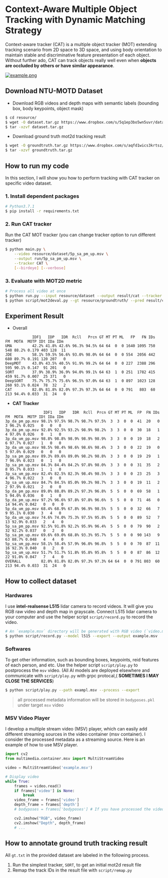# Context-Aware Multiple Object Tracking with Dynamic Matching Strategy

Context-aware tracker (CAT) is a multiple object tracker (MOT) extending tracking scenario from 2D space to 3D space, and using body orientation to maintain stable and discriminative feature presentation of each object. Without further ado, CAT can track objects really well even when **objects are occluded by others or have similar appearance**.  

[![example.png](https://i.imgur.com/SkPezTH.png)](https://www.youtube.com/watch?v=Vz7h-lxVEfc)

## Download NTU-MOTD Dataset
- Download RGB videos and depth maps with semantic labels (bounding box, body keypoints, object mask)
```bash
$ cd resource/
$ wget -O dataset.tar.gz https://www.dropbox.com/s/5q1ep3bo5wn5uvr/dataset.tar.gz?dl=1
$ tar -xzvf dataset.tar.gz
```
- Download ground truth mot2d tracking result
```bash
$ wget -O groundtruth.tar.gz https://www.dropbox.com/s/aqfd1wics3krtsz/groundtruth.tar.gz?dl=1
$ tar -xzvf groundtruth.tar.gz
```

## How to run my code
In this section, I will show you how to perform tracking with CAT tracker on specific video dataset.

### 1. Install dependent packages
```bash
# Python3.7.1
$ pip install -r requirements.txt
```
### 2. Run CAT tracker
Run the CAT MOT tracker (you can change tracker option to run different tracker)
```bash
$ python main.py \
    --video resource/dataset/5p_sa_pm_up.msv \
    --output run/5p_sa_pm_up.msv \
    --tracker CAT \
    [--birdeye] [--verbose]
```
### 3. Evaluate with MOT2D metric
```bash
# Process all video at once
$ python run.py --input resource/dataset --output result/cat --tracker CAT
$ python script/mot2deval.py --gt resource/groundtruth/ --pred result/cat
```

## Experiment Result
- Overall
```
            IDF1   IDP   IDR  Rcll   Prcn GT MT PT ML   FP   FN IDs   FM  MOTA  MOTP IDt IDa IDm
UMA         42.2% 41.8% 42.6% 96.3% 94.5% 64 64  0  0 1640 1095 750  548 88.2% 0.179 403 128  11
JDE         58.1% 59.5% 56.6% 93.0% 98.0% 64 64  0  0 554  2056 442  680 89.7% 0.191 120 207   0
DeepMOT     43.0% 43.5% 40.5% 91.9% 99.2% 64 64  0  0 227  2388 296  595 90.1% 0.147  91 201   0
SORT        37.9% 38.9% 36.9% 94.0% 99.1% 64 63  1  0 251  1782 415  459 91.7% 0.007  25 371   0
DeepSORT    75.7% 75.7% 75.6% 96.5% 97.0% 64 63  1  0 897  1023 128  260 93.1% 0.024  78  32   2
CAT         82.0% 81.8% 82.0% 97.3% 97.3% 64 64  0  0 791   803  60  213 94.4% 0.033  31  24   0
```
- **CAT Tracker**
```
                 IDF1   IDP   IDR  Rcll  Prcn GT MT PT ML  FP  FN IDs   FM  MOTA  MOTP IDt IDa IDm
3p_da_pm_pp.msv 98.1% 97.5% 98.7% 98.7% 97.5%  3  3  0  0  41  20   0    3 96.2% 0.025   0   0   0
3p_da_pm_up.msv 92.8% 92.5% 93.2% 98.9% 98.2%  3  3  0  0  30  18   1    4 97.0% 0.026   0   1   0
3p_da_um_pp.msv 98.8% 98.8% 98.9% 98.9% 98.9%  3  3  0  0  19  18   2    6 97.7% 0.027   1   0   0
3p_da_um_up.msv 98.5% 98.4% 98.6% 98.6% 98.4%  3  3  0  0  22  19   0    5 97.0% 0.029   0   0   0
3p_sa_pm_pp.msv 89.3% 89.6% 89.0% 98.2% 98.8%  3  3  0  0  19  29   1    7 96.9% 0.023   0   1   0
3p_sa_pm_up.msv 84.3% 84.4% 84.2% 97.8% 98.0%  3  3  0  0  31  35   2    8 95.7% 0.033   1   1   0
3p_sa_um_pp.msv 82.4% 82.5% 82.3% 98.4% 98.5%  3  3  0  0  23  25   3    4 96.7% 0.022   3   0   0
3p_sa_um_up.msv 84.7% 84.5% 85.0% 99.3% 98.7%  3  3  0  0  19  11   2    2 97.9% 0.021   2   0   0
5p_da_pm_pp.msv 89.0% 88.8% 89.2% 97.3% 96.8%  5  5  0  0  69  58   1    5 94.0% 0.036   0   1   0
5p_da_pm_up.msv 97.2% 96.6% 97.8% 97.8% 96.6%  5  5  0  0  71  46   0   14 94.4% 0.042   0   0   0
5p_da_um_pp.msv 68.4% 68.9% 67.8% 96.9% 98.5%  5  5  0  0  32  66   7    9 95.1% 0.030   3   4   0
5p_da_um_up.msv 74.6% 74.0% 75.3% 97.5% 95.8%  5  5  0  0  89  52   7   13 92.9% 0.033   2   4   0
5p_sa_pm_pp.msv 92.5% 91.8% 92.2% 95.9% 96.4%  5  5  0  0  79  90   2   32 92.2% 0.037   0   2   0
5p_sa_pm_up.msv 69.6% 69.0% 68.8% 93.3% 95.7%  5  5  0  0  90 143   9   63 88.7% 0.048   4   4   0
5p_sa_um_pp.msv 58.1% 58.4% 57.9% 96.0% 96.8%  5  5  0  0  70  87  11   16 92.3% 0.040   8   2   0
5p_sa_um_up.msv 51.7% 51.7% 51.8% 95.8% 95.8%  5  5  0  0  87  86  12   22 91.0% 0.047   7   4   0
OVERALL         82.0% 81.8% 82.0% 97.3% 97.3% 64 64  0  0 791 803  60  213 94.4% 0.033  31  24   0
```

## How to collect dataset
### Hardwares
I use **intel-realsense L515** lidar camera to record videos. It will give you RGB raw video and depth map in grayscale. Connect L515 lidar camera to your computer and use the helper script `script/record.py` to record the video.
```bash
# An `example.msv` directory will be generated with RGB video (`video.mp4`) and depth video (`depth.mp4`) in it
$ python script/record.py --model l515 --export --output example.msv
```
### Softwares
To get other information, such as bounding boxes, keypoints, reid features of each person, and etc. Use the helper script `script/play.py` to postprocess the `msv` video. (All AI models are deployed elsewhere and communicate with `script/play.py` with grpc protocal,( **SOMETIMES I MAY CLOSE THE SERVICES**)
```bash
$ python script/play.py --path exampl.msv --process --export
```
> all processed metadata information will be stored in `bodyposes.pkl` under target `msv` video
### MSV Video Player
I develop a multiple stream video (MSV) player, which can easily add different streaming sources in the video container (msv container). I consider the processed metadata as a streaming source. Here is an example of how to use MSV player.
```python
import cv2
from multimedia.container.msv import MultiStreamVideo

video = MultiStreamVideo('example.msv')

# Display video
while True:
    frames = video.read()
    if frames['video'] is None:
        break
    video_frame = frames['video']
    depth_frame = frames['depth']
    # bodyposes = frames['bodyposes'] # If you have processed the video

    cv2.imshow("RGB", video_frame)
    cv2.imshow("Depth", depth_frame)
    # ...
```

## How to annotate ground truth tracking result
All `gt.txt` in the provided dataset are labeled in the following process.
1. Run the simplest tracker, `SORT`, to get an initial mot2d result file
2. Remap the track IDs in the result file with `script/remap.py`

